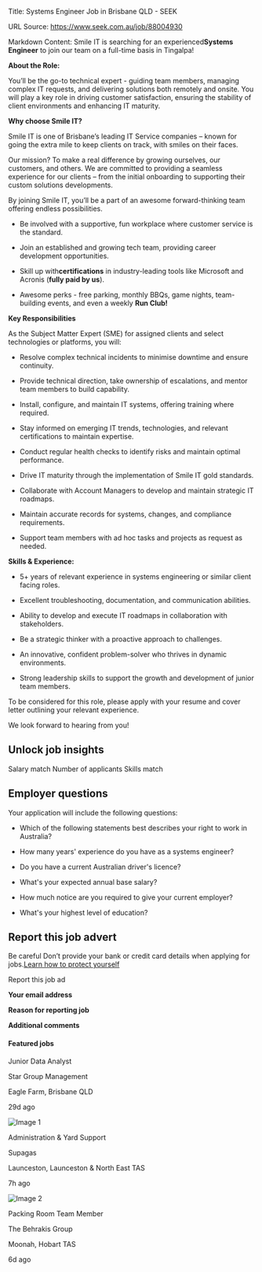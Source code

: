 Title: Systems Engineer Job in Brisbane QLD - SEEK

URL Source: https://www.seek.com.au/job/88004930

Markdown Content:
Smile IT is searching for an experienced**Systems Engineer** to join our team on a full-time basis in Tingalpa!

**About the Role:**

You’ll be the go-to technical expert - guiding team members, managing complex IT requests, and delivering solutions both remotely and onsite. You will play a key role in driving customer satisfaction, ensuring the stability of client environments and enhancing IT maturity.

**Why choose Smile IT?**

Smile IT is one of Brisbane’s leading IT Service companies – known for going the extra mile to keep clients on track, with smiles on their faces.

Our mission? To make a real difference by growing ourselves, our customers, and others. We are committed to providing a seamless experience for our clients – from the initial onboarding to supporting their custom solutions developments.

By joining Smile IT, you’ll be a part of an awesome forward-thinking team offering endless possibilities.

*   Be involved with a supportive, fun workplace where customer service is the standard.

*   Join an established and growing tech team, providing career development opportunities.

*   Skill up with**certifications** in industry-leading tools like Microsoft and Acronis (**fully paid by us**).

*   Awesome perks - free parking, monthly BBQs, game nights, team-building events, and even a weekly **Run Club!**

**Key Responsibilities**

As the Subject Matter Expert (SME) for assigned clients and select technologies or platforms, you will:

*   Resolve complex technical incidents to minimise downtime and ensure continuity.

*   Provide technical direction, take ownership of escalations, and mentor team members to build capability.

*   Install, configure, and maintain IT systems, offering training where required.

*   Stay informed on emerging IT trends, technologies, and relevant certifications to maintain expertise.

*   Conduct regular health checks to identify risks and maintain optimal performance.

*   Drive IT maturity through the implementation of Smile IT gold standards.

*   Collaborate with Account Managers to develop and maintain strategic IT roadmaps.

*   Maintain accurate records for systems, changes, and compliance requirements.

*   Support team members with ad hoc tasks and projects as request as needed.

**Skills & Experience:**

*   5+ years of relevant experience in systems engineering or similar client facing roles.

*   Excellent troubleshooting, documentation, and communication abilities.

*   Ability to develop and execute IT roadmaps in collaboration with stakeholders.

*   Be a strategic thinker with a proactive approach to challenges.

*   An innovative, confident problem-solver who thrives in dynamic environments.

*   Strong leadership skills to support the growth and development of junior team members.

To be considered for this role, please apply with your resume and cover letter outlining your relevant experience.

We look forward to hearing from you!

Unlock job insights
-------------------

Salary match Number of applicants Skills match

Employer questions
------------------

Your application will include the following questions:

*   Which of the following statements best describes your right to work in Australia?

*   How many years' experience do you have as a systems engineer?

*   Do you have a current Australian driver's licence?

*   What's your expected annual base salary?

*   How much notice are you required to give your current employer?

*   What's your highest level of education?

Report this job advert
----------------------

Be careful Don’t provide your bank or credit card details when applying for jobs.[Learn how to protect yourself](https://www.seek.com.au/security-privacy)

Report this job ad

**Your email address**

**Reason for reporting job**

**Additional comments**

#### Featured jobs

Junior Data Analyst

Star Group Management

Eagle Farm, Brisbane QLD

29d ago

![Image 1](https://bx-branding-gateway.cloud.seek.com.au/537d42e5-cc12-b79b-716a-dbc57bad60cc.1/serpLogo)

Administration & Yard Support

Supagas

Launceston, Launceston & North East TAS

7h ago

![Image 2](https://bx-branding-gateway.cloud.seek.com.au/c1b55518-b17b-c8eb-687e-55ae9b01774b.1/serpLogo)

Packing Room Team Member

The Behrakis Group

Moonah, Hobart TAS

6d ago
